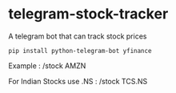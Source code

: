 # telegram-stock-tracker
A telegram bot that can track stock prices

`pip install python-telegram-bot yfinance`

Example : /stock AMZN 

For Indian Stocks use .NS : /stock TCS.NS

